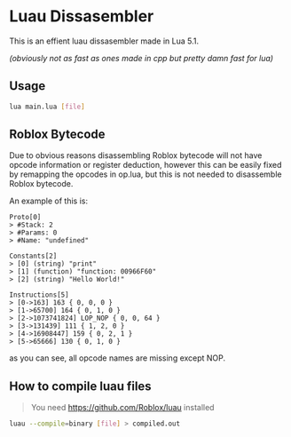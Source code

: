 # Luau Dissasembler
This is an effient luau dissasembler made in Lua 5.1.

*(obviously not as fast as ones made in cpp but pretty damn fast for lua)*
## Usage
```bash
lua main.lua [file]
```

## Roblox Bytecode
Due to obvious reasons disassembling Roblox bytecode will not have opcode information or register deduction, however this can be easily fixed by remapping the opcodes in op.lua, but this is not needed to disassemble Roblox bytecode.

An example of this is:
```
Proto[0]
> #Stack: 2
> #Params: 0
> #Name: "undefined"

Constants[2]
> [0] (string) "print"
> [1] (function) "function: 00966F60"
> [2] (string) "Hello World!"

Instructions[5]
> [0->163] 163 { 0, 0, 0 }
> [1->65700] 164 { 0, 1, 0 }
> [2->1073741824] LOP_NOP { 0, 0, 64 }
> [3->131439] 111 { 1, 2, 0 }
> [4->16908447] 159 { 0, 2, 1 }
> [5->65666] 130 { 0, 1, 0 }
```
as you can see, all opcode names are missing except NOP.

## How to compile luau files
> You need https://github.com/Roblox/luau installed

```bash
luau --compile=binary [file] > compiled.out
```
